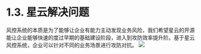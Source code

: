 # 1.3. 星云解决问题

风控系统的本质是为了能够让企业有能力主动发现业务风险，我们希望星云的开源能让企业能够快速的度过早期的基础建设阶段，进入到攻防效率提升阶。基于星云风控系统，企业可以针对不同的业务场景进行攻防对抗。
![](http://ww1.sinaimg.cn/large/66d0828fgy1g1p9h25nhpj21cs0bkwzg.jpg)
